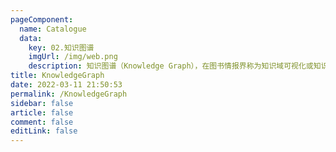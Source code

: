 ```yaml
---
pageComponent: 
  name: Catalogue
  data: 
    key: 02.知识图谱
    imgUrl: /img/web.png
    description: 知识图谱（Knowledge Graph），在图书情报界称为知识域可视化或知识领域映射地图，是显示知识发展进程与结构关系的一系列各种不同的图形，用可视化技术描述知识资源及其载体，挖掘、分析、构建、绘制和显示知识及它们之间的相互联系
title: KnowledgeGraph
date: 2022-03-11 21:50:53
permalink: /KnowledgeGraph
sidebar: false
article: false
comment: false
editLink: false
---
```


